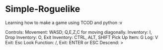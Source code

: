 # Simple-Roguelike

Learning how to make a game using TCOD and python :v

Controls:
Movement: WASD; Q,E,Z,C for moving diagonally.
Inventory: I, Drop Inventory: O, Exit Inventory: CTRL, ALT, SHIFT
Pick Up Item: G
Log: V
Exit: Esc
Look Function: /, Exit: ENTER or ESC
Descend: >